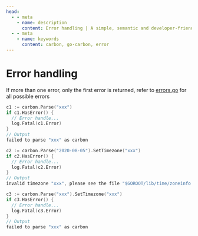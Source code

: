 ```yaml
---
head:
  - - meta
    - name: description
      content: Error handling | A simple, semantic and developer-friendly time package for golang
  - - meta
    - name: keywords
      content: carbon, go-carbon, error
---
```


# Error handling
If more than one error, only the first error is returned, refer to <a href="https://github.com/dromara/carbon/blob/master/errors.go" target="_blank" rel="noreferrer">errors.go</a> for all possible errors

```go
c1 := carbon.Parse("xxx")
if c1.HasError() {
  // Error handle...
  log.Fatal(c1.Error)
}
// Output
failed to parse "xxx" as carbon

c2 := carbon.Parse("2020-08-05").SetTimezone("xxx")
if c2.HasError() {
  // Error handle...
  log.Fatal(c2.Error)
}
// Output
invalid timezone "xxx", please see the file "$GOROOT/lib/time/zoneinfo.zip" for all valid timezones

c3 := carbon.Parse("xxx").SetTimezone("xxx")
if c3.HasError() {
  // Error handle...
  log.Fatal(c3.Error)
}
// Output
failed to parse "xxx" as carbon
```